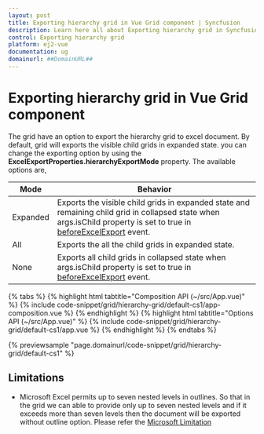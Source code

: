 ```yaml
---
layout: post
title: Exporting hierarchy grid in Vue Grid component | Syncfusion
description: Learn here all about Exporting hierarchy grid in Syncfusion Vue Grid component of Syncfusion Essential JS 2 and more.
control: Exporting hierarchy grid 
platform: ej2-vue
documentation: ug
domainurl: ##DomainURL##
---
```


# Exporting hierarchy grid in Vue Grid component

The grid have an option to export the hierarchy grid to excel document. By default, grid will exports the visible child grids in expanded state. you can change the exporting option by using the **ExcelExportProperties.hierarchyExportMode** property. The available options are,

| Mode     | Behavior    |
|----------|-------------|
| Expanded | Exports the visible child grids in expanded state and remaining child grid in collapsed state when args.isChild property is set to true in [beforeExcelExport](https://ej2.syncfusion.com/vue/documentation/api/grid/#beforeexcelexport) event. |
| All      | Exports the all the child grids in expanded state. |
| None     | Exports all child grids in collapsed state when args.isChild property is set to true in [beforeExcelExport](https://ej2.syncfusion.com/vue/documentation/api/grid/#beforeexcelexport) event. |

{% tabs %}
{% highlight html tabtitle="Composition API (~/src/App.vue)" %}
{% include code-snippet/grid/hierarchy-grid/default-cs1/app-composition.vue %}
{% endhighlight %}
{% highlight html tabtitle="Options API (~/src/App.vue)" %}
{% include code-snippet/grid/hierarchy-grid/default-cs1/app.vue %}
{% endhighlight %}
{% endtabs %}
        
{% previewsample "page.domainurl/code-snippet/grid/hierarchy-grid/default-cs1" %}

## Limitations

* Microsoft Excel permits up to seven nested levels in outlines. So that in the grid we can able to provide only up to seven nested levels and if it exceeds more than seven levels then the document will be exported without outline option.
Please refer the [Microsoft Limitation](https://docs.microsoft.com/en-us/sql/reporting-services/report-builder/exporting-to-microsoft-excel-report-builder-and-ssrs?view=sql-server-2017#ExcelLimitations)